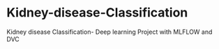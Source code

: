 # Kidney-disease-Classification
Kidney disease Classification- Deep learning Project with MLFLOW and DVC

